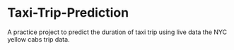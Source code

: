 # Taxi-Trip-Prediction
A practice project to predict the duration of taxi trip using live data the NYC yellow cabs trip data. 
